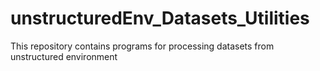 # unstructuredEnv_Datasets_Utilities
This repository contains programs for processing datasets from unstructured environment
